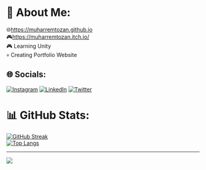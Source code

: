 # 💫 About Me:
🌐https://muharremtozan.github.io<br>🎮https://muharremtozan.itch.io/<br>🎮 Learning Unity<br>💀 Creating Portfolio Website


## 🌐 Socials:
[![Instagram](https://img.shields.io/badge/Instagram-%23E4405F.svg?logo=Instagram&logoColor=white)](https://www.instagram.com/tozanmuharrem) [![LinkedIn](https://img.shields.io/badge/LinkedIn-%230077B5.svg?logo=linkedin&logoColor=white)](https://www.linkedin.com/in/muharrem-tozan-3658b1222) [![Twitter](https://img.shields.io/badge/Twitter-%231DA1F2.svg?logo=Twitter&logoColor=white)](https://twitter.com/Muharrem_Tozan) 


# 📊 GitHub Stats:
[![GitHub Streak](http://github-readme-streak-stats.herokuapp.com?user=MuharremTozan&theme=dark&background=000000)](https://git.io/streak-stats)<br>
[![Top Langs](https://github-readme-stats.vercel.app/api/top-langs/?username=MuharremTozan&layout=compact&theme=vision-friendly-dark)](https://github.com/anuraghazra/github-readme-stats)

---
[![](https://visitcount.itsvg.in/api?id=MuharremTozan&icon=0&color=0)](https://visitcount.itsvg.in)

<!-- Proudly created with GPRM ( https://gprm.itsvg.in ) -->
